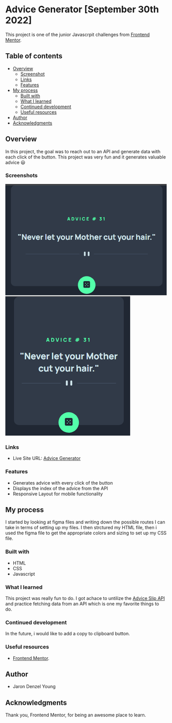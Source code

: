 # Advice Generator [September 30th 2022]

This project is one of the junior Javascrpit challenges from [Frontend Mentor](https://www.frontendmentor.io/).

## Table of contents

- [Overview](#overview)
  - [Screenshot](#screenshot)
  - [Links](#links)
  - [Features](#features)
- [My process](#my-process)
  - [Built with](#built-with)
  - [What I learned](#what-i-learned)
  - [Continued development](#continued-development)
  - [Useful resources](#useful-resources)
- [Author](#author)
- [Acknowledgments](#acknowledgments)

## Overview

In this project, the goal was to reach out to an API and generate data with each click of the button. This project was very fun and it generates valuable advice 😃

### Screenshots

![alt text](./images/pic1.png)
![alt text](./images/pic2.png)

### Links

- Live Site URL: [Advice Generator](https://classy-scone-30f3d2.netlify.app/)

### Features

- Generates advice with every click of the button
- Displays the index of the advice from the API
- Responsive Layout for mobile functionality

## My process

I started by looking at figma files and writing down the possible routes I can take in terms of setting up my files. I then strctured my HTML file, then i used the figma file to get the appropriate colors and sizing to set up my CSS file.

### Built with

- HTML
- CSS
- Javascript

### What I learned

This project was really fun to do. I got achace to untilize the [Advice Slip API](https://api.adviceslip.com/) and practice fetching data from an API which is one my favorite things to do.

### Continued development

In the future, i would like to add a copy to clipboard button.

### Useful resources

- [Frontend Mentor](https://www.frontendmentor.io/).

## Author

- Jaron Denzel Young

## Acknowledgments

Thank you, Frontend Mentor, for being an awesome place to learn.
